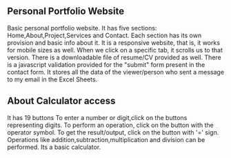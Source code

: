 ## Personal Portfolio Website
Basic personal portfolio website.
It has five sections: Home,About,Project,Services and Contact.
Each section has its own provision and basic info about it.
It is a responsive website, that is, it works for mobile sizes as well.
When we click on a specific tab, it scrolls us to that version.
There is a downloadable file of resume/CV provided as well.
There is a javascript validation provided for the "submit" form present in the contact form. 
It stores all the data of the viewer/person who sent a message to my email in the Excel Sheets.










## About Calculator access
It has 19 buttons
To enter a number or digit,click on the buttons representing digits.
To perform an operation, click on the button with the operator symbol.
To get the result/output, click on the button with '=' sign.
Operations like addition,subtraction,multiplication and division can be performed.
Its a basic calculator.
